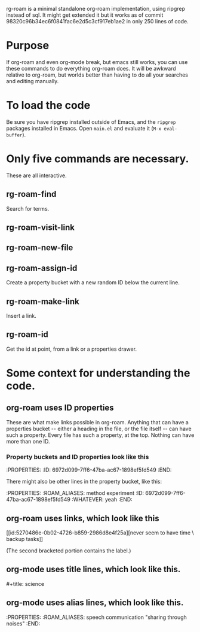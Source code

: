 rg-roam is a minimal standalone org-roam implementation, using ripgrep instead of sql. It might get extended it but it works as of commit 98320c96b34ec6f0841fac6e2d5c3cf917eb1ae2 in only 250 lines of code.

# Purpose
If org-roam and even org-mode break, but emacs still works,
you can use these commands to do everything org-roam does.
It will be awkward relative to org-roam,
but worlds better than having to do all your searches and editing manually.

# To load the code
Be sure you have ripgrep installed outside of Emacs, 
and the `ripgrep` packages installed in Emacs.
Open `main.el` and evaluate it (`M-x eval-buffer`).

# Only five commands are necessary.
These are all interactive.
	
## rg-roam-find
Search for terms.

## rg-roam-visit-link

## rg-roam-new-file

## rg-roam-assign-id
Create a property bucket with a new random ID
below the current line.

## rg-roam-make-link
Insert a link.

## rg-roam-id
Get the id at point, from a link or a properties drawer.

# Some context for understanding the code.

## org-roam uses ID properties
These are what make links possible in org-roam. Anything that can have a properties bucket -- either a heading in the file, or the file itself -- can have such a property. Every file has such a property, at the top. Nothing can have more than one ID.

### Property buckets and ID properties look like this
  :PROPERTIES:
  :ID:       6972d099-7ff6-47ba-ac67-1898ef5fd549
  :END:

  There might also be other lines in the property bucket, like this:

  :PROPERTIES:
  :ROAM_ALIASES: method experiment
  :ID:       6972d099-7ff6-47ba-ac67-1898ef5fd549
  :WHATEVER: yeah
  :END:

## org-roam uses links, which look like this
   [[id:5270486e-0b02-4726-b859-2986d8e4f25a][never seem to have time \ backup tasks]]

(The second bracketed portion contains the label.)

## org-mode uses title lines, which look like this.
#+title: science

## org-mode uses alias lines, which look like this.
:PROPERTIES:
:ROAM_ALIASES: speech communication "sharing through noises"
:END:

